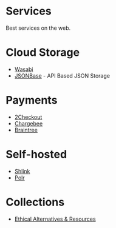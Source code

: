 # Services
Best services on the web.

# Cloud Storage
* [Wasabi](https://wasabi.com/)
* [JSONBase](https://jsonbase.com/) - API Based JSON Storage

# Payments
* [2Checkout](https://www.2checkout.com/)
* [Chargebee](https://www.chargebee.com/)
* [Braintree](https://www.braintreepayments.com/hu)


# Self-hosted
* [Shlink](https://shlink.io/)
* [Polr](https://polrproject.org/)

# Collections
* [Ethical Alternatives & Resources](https://ethical.net/resources/)
